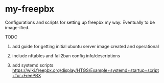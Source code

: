 # my-freepbx
Configurations and scripts for setting up freepbx my way.  Eventually to be image-ified.

TODO

1. add guide for getting initial ubuntu server image created and operational

2. include nftables and fail2ban config info/descriptions

3. add systemd scripts
https://wiki.freepbx.org/display/HTGS/Example+systemd+startup+script+for+FreePBX


